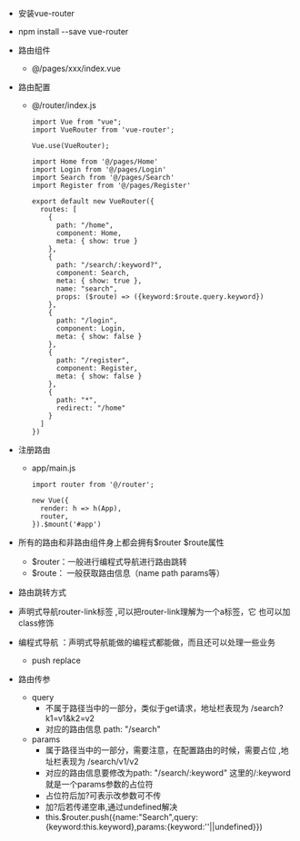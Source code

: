 + 安装vue-router
+ npm install --save vue-router

+ 路由组件
  - @/pages/xxx/index.vue

+ 路由配置
  - @/router/index.js
    ```
    import Vue from "vue";
    import VueRouter from 'vue-router';

    Vue.use(VueRouter);

    import Home from '@/pages/Home'
    import Login from '@/pages/Login'
    import Search from '@/pages/Search'
    import Register from '@/pages/Register'

    export default new VueRouter({
      routes: [
        {
          path: "/home",
          component: Home,
          meta: { show: true }
        },
        {
          path: "/search/:keyword?",
          component: Search,
          meta: { show: true },
          name: "search",
          props: ($route) => ({keyword:$route.query.keyword})
        },
        {
          path: "/login",
          component: Login,
          meta: { show: false }
        },
        {
          path: "/register",
          component: Register,
          meta: { show: false }
        },
        {
          path: "*",
          redirect: "/home"
        }
      ]
    })
    ```

+ 注册路由
  - app/main.js
    ```
    import router from '@/router';

    new Vue({
      render: h => h(App),
      router,
    }).$mount('#app')
    ```

+ 所有的路由和非路由组件身上都会拥有$router $route属性
  + $router：一般进行编程式导航进行路由跳转
  + $route： 一般获取路由信息（name path params等）

+ 路由跳转方式
+ 声明式导航router-link标签 ,可以把router-link理解为一个a标签，它 也可以加class修饰
+ 编程式导航 ：声明式导航能做的编程式都能做，而且还可以处理一些业务
  + push replace

+ 路由传参
  + query 
    + 不属于路径当中的一部分，类似于get请求，地址栏表现为 /search?k1=v1&k2=v2
    + 对应的路由信息 path: "/search" 
  + params
    + 属于路径当中的一部分，需要注意，在配置路由的时候，需要占位 ,地址栏表现为 /search/v1/v2
    + 对应的路由信息要修改为path: "/search/:keyword" 这里的/:keyword就是一个params参数的占位符
    + 占位符后加?可表示改参数可不传
    + 加?后若传递空串,通过undefined解决
    + this.$router.push({name:"Search",query:{keyword:this.keyword},params:{keyword:''||undefined}})



